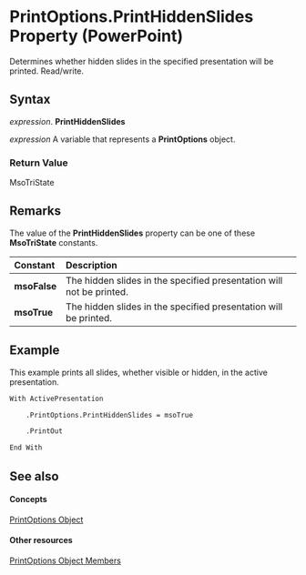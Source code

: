 
# PrintOptions.PrintHiddenSlides Property (PowerPoint)

Determines whether hidden slides in the specified presentation will be printed. Read/write.


## Syntax

 _expression_. **PrintHiddenSlides**

 _expression_ A variable that represents a **PrintOptions** object.


### Return Value

MsoTriState


## Remarks

The value of the  **PrintHiddenSlides** property can be one of these **MsoTriState** constants.



|**Constant**|**Description**|
|:-----|:-----|
|**msoFalse**|The hidden slides in the specified presentation will not be printed.|
|**msoTrue**| The hidden slides in the specified presentation will be printed.|

## Example

This example prints all slides, whether visible or hidden, in the active presentation.


```vb
With ActivePresentation

    .PrintOptions.PrintHiddenSlides = msoTrue

    .PrintOut

End With
```


## See also


#### Concepts


[PrintOptions Object](19ce56ba-b0d0-4086-db86-e32feade70bd.md)
#### Other resources


[PrintOptions Object Members](910ad0bd-7983-b94e-0055-c7f46442c097.md)
